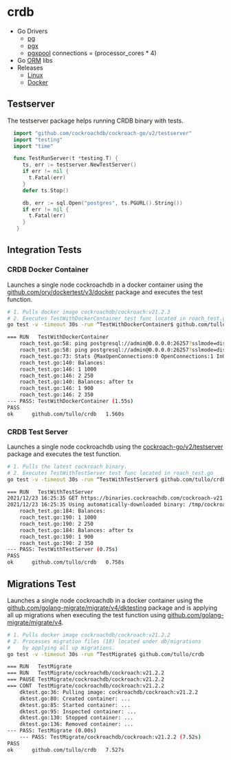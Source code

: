 # crdb

- Go Drivers
  - [pg](driver-pg/)
  - [pgx](driver-pgx/)
  - [pgxpool](https://www.cockroachlabs.com/docs/stable/connection-pooling.html?filters=go) connections = (processor_cores * 4)
- Go [ORM](company/readme.md) libs
- Releases
  - [Linux](https://www.cockroachlabs.com/docs/releases/index.html)
  - [Docker](https://www.cockroachlabs.com/docs/releases/index.html?filters=docker)

## Testserver

The testserver package helps running CRDB binary with tests.

```go
  import "github.com/cockroachdb/cockroach-go/v2/testserver"
  import "testing"
  import "time"

  func TestRunServer(t *testing.T) {
     ts, err := testserver.NewTestServer()
     if err != nil {
       t.Fatal(err)
     }
     defer ts.Stop()

     db, err := sql.Open("postgres", ts.PGURL().String())
     if err != nil {
       t.Fatal(err)
     }
   }
```

## Integration Tests

### CRDB Docker Container

Launches a single node cockroachdb in a docker container using the [github.com/ory/dockertest/v3/docker](https://github.com/ory/dockertest) package and executes the test function.

```sh
# 1. Pulls docker image cockroachdb/cockroach:v21.2.3
# 2. Executes TestWithDockerContainer test func located in roach_test.go
go test -v -timeout 30s -run ^TestWithDockerContainer$ github.com/tullo/crdb

=== RUN   TestWithDockerContainer
    roach_test.go:58: ping postgresql://admin@0.0.0.0:26257?sslmode=disable
    roach_test.go:58: ping postgresql://admin@0.0.0.0:26257?sslmode=disable
    roach_test.go:73: Stats {MaxOpenConnections:0 OpenConnections:1 InUse:0 Idle:1 WaitCount:0 WaitDuration:0s MaxIdleClosed:0 MaxIdleTimeClosed:0 MaxLifetimeClosed:0}
    roach_test.go:140: Balances: 
    roach_test.go:146: 1 1000
    roach_test.go:146: 2 250
    roach_test.go:140: Balances: after tx
    roach_test.go:146: 1 900
    roach_test.go:146: 2 350
--- PASS: TestWithDockerContainer (1.55s)
PASS
ok  	github.com/tullo/crdb	1.560s
```

### CRDB Test Server

Launches a single node cockroachdb using the [cockroach-go/v2/testserver](https://pkg.go.dev/github.com/cockroachdb/cockroach-go/v2/testserver) package and executes the test function.

```sh
# 1. Pulls the latest cockroach binary.
# 2. Executes TestWithTestServer test func located in roach_test.go
go test -v -timeout 30s -run ^TestWithTestServer$ github.com/tullo/crdb

=== RUN   TestWithTestServer
2021/12/23 16:25:35 GET https://binaries.cockroachdb.com/cockroach-v21.2.3.linux-amd64.tgz
2021/12/23 16:25:35 Using automatically-downloaded binary: /tmp/cockroach-21-2-3
    roach_test.go:184: Balances:
    roach_test.go:190: 1 1000
    roach_test.go:190: 2 250
    roach_test.go:184: Balances: after tx
    roach_test.go:190: 1 900
    roach_test.go:190: 2 350
--- PASS: TestWithTestServer (0.75s)
PASS
ok  	github.com/tullo/crdb	0.758s

```

## Migrations Test

Launches a single node cockroachdb in a docker container using the [github.com/golang-migrate/migrate/v4/dktesting](https://github.com/dhui/dktest) package and is applying all up migrations when executing the test function using [github.com/golang-migrate/migrate/v4](github.com/golang-migrate/migrate).

```sh
# 1. Pulls docker image cockroachdb/cockroach:v21.2.2
# 2. Processes migration files (18) located under db/migrations
#    by applying all up migrations.
go test -v -timeout 30s -run ^TestMigrate$ github.com/tullo/crdb

=== RUN   TestMigrate
=== RUN   TestMigrate/cockroachdb/cockroach:v21.2.2
=== PAUSE TestMigrate/cockroachdb/cockroach:v21.2.2
=== CONT  TestMigrate/cockroachdb/cockroach:v21.2.2
    dktest.go:36: Pulling image: cockroachdb/cockroach:v21.2.2        
    dktest.go:80: Created container: ...
    dktest.go:85: Started container: ...
    dktest.go:95: Inspected container: ...
    dktest.go:130: Stopped container: ...
    dktest.go:136: Removed container: ...
--- PASS: TestMigrate (0.00s)
    --- PASS: TestMigrate/cockroachdb/cockroach:v21.2.2 (7.52s)
PASS
ok  	github.com/tullo/crdb	7.527s
```
